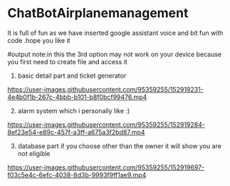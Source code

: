 # ChatBotAirplanemanagement
It is full of fun as we have inserted google assistant voice and bit fun with code .hope you like it


#output
note:in this the 3rd option may not work on your device because you first need to create file and access it 

1. basic detail part and ticket generator 



https://user-images.githubusercontent.com/95359255/152919231-4e4b0f1b-267c-4bbb-b101-b8f0bcf99476.mp4

2. alarm system which i personally like :)





https://user-images.githubusercontent.com/95359255/152919284-8ef23e54-e89c-457f-a3ff-a675a3f2bd87.mp4


3. database part if you choose other than the owner it will show you are not eligible




https://user-images.githubusercontent.com/95359255/152919697-f03c5e4c-6efc-4038-8d3b-9993f9ff1ae9.mp4


